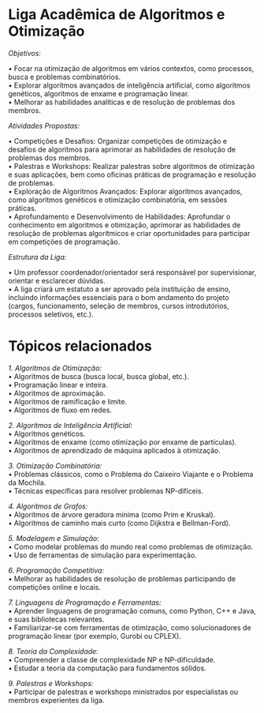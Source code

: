 # Liga Acadêmica de Algoritmos e Otimização

*Objetivos:*  

• Focar na otimização de algoritmos em vários contextos, como processos, busca e problemas combinatórios.  
• Explorar algoritmos avançados de inteligência artificial, como algoritmos genéticos, algoritmos de enxame e programação linear.  
• Melhorar as habilidades analíticas e de resolução de problemas dos membros.  

*Atividades Propostas:*  

• Competições e Desafios: Organizar competições de otimização e desafios de algoritmos para aprimorar as habilidades de resolução de problemas dos membros.  
• Palestras e Workshops: Realizar palestras sobre algoritmos de otimização e suas aplicações, bem como oficinas práticas de programação e resolução de problemas.  
• Exploração de Algoritmos Avançados: Explorar algoritmos avançados, como algoritmos genéticos e otimização combinatória, em sessões práticas.  
• Aprofundamento e Desenvolvimento de Habilidades: Aprofundar o conhecimento em algoritmos e otimização, aprimorar as habilidades de resolução de problemas algorítmicos e criar oportunidades para participar em competições de programação.  

*Estrutura da Liga:*

• Um professor coordenador/orientador será responsável por supervisionar, orientar e esclarecer dúvidas.  
• A liga criará um estatuto a ser aprovado pela instituição de ensino, incluindo informações essenciais para o bom andamento do projeto (cargos, funcionamento, seleção de membros, cursos introdutórios, processos seletivos, etc.).  

# Tópicos relacionados

*1. Algoritmos de Otimização:*  
    • Algoritmos de busca (busca local, busca global, etc.).  
    • Programação linear e inteira.  
    • Algoritmos de aproximação.  
    • Algoritmos de ramificação e limite.  
    • Algoritmos de fluxo em redes.  

*2. Algoritmos de Inteligência Artificial:*  
    • Algoritmos genéticos.  
    • Algoritmos de enxame (como otimização por enxame de partículas).  
    • Algoritmos de aprendizado de máquina aplicados à otimização.  

*3. Otimização Combinatória:*  
    • Problemas clássicos, como o Problema do Caixeiro Viajante e o Problema da Mochila.  
    • Técnicas específicas para resolver problemas NP-difíceis.  
    
*4. Algoritmos de Grafos:*  
    • Algoritmos de árvore geradora mínima (como Prim e Kruskal).  
    • Algoritmos de caminho mais curto (como Dijkstra e Bellman-Ford).  

*5. Modelagem e Simulação:*  
    • Como modelar problemas do mundo real como problemas de otimização.  
    • Uso de ferramentas de simulação para experimentação.  

*6. Programação Competitiva:*  
    • Melhorar as habilidades de resolução de problemas participando de competições online e locais.  

*7. Linguagens de Programação e Ferramentas:*  
    • Aprender linguagens de programação comuns, como Python, C++ e Java, e suas bibliotecas relevantes.  
    • Familiarizar-se com ferramentas de otimização, como solucionadores de programação linear (por exemplo, Gurobi ou CPLEX).  

*8. Teoria da Complexidade:*  
    • Compreender a classe de complexidade NP e NP-dificuldade.  
    • Estudar a teoria da computação para fundamentos sólidos.  

*9. Palestras e Workshops:*  
    • Participar de palestras e workshops ministrados por especialistas ou membros experientes da liga.  
